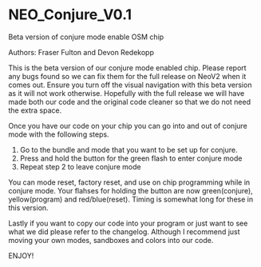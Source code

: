 # NEO_Conjure_V0.1
Beta version of conjure mode enable OSM chip

Authors: Fraser Fulton and Devon Redekopp

This is the beta version of our conjure mode enabled chip. Please report any bugs found so we can fix them for the full release 
on NeoV2 when it comes out. Ensure you turn off the visual navigation with this beta version as it will not work otherwise. 
Hopefully with the full release we will have made both our code and the original code cleaner so that we do not need the extra 
space.

Once you have our code on your chip you can go into and out of conjure mode with the following steps.

1. Go to the bundle and mode that you want to be set up for conjure.
2. Press and hold the button for the green flash to enter conjure mode
3. Repeat step 2 to leave conjure mode

You can mode reset, factory reset, and use on chip programming while in conjure mode. Your flahses for holding the button are 
now green(conjure), yellow(program) and red/blue(reset). Timing is somewhat long for these in this version.

Lastly if you want to copy our code into your program or just want to see what we did please refer to the changelog. Although I 
recommend just moving your own modes, sandboxes and colors into our code.

ENJOY!
